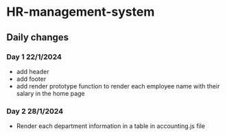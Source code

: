 # HR-management-system

## Daily changes

### Day 1 22/1/2024
* add header
* add footer
* add render prototype function to render each employee name with their salary in the home page

### Day 2 28/1/2024
* Render each department information in a table in accounting.js file



